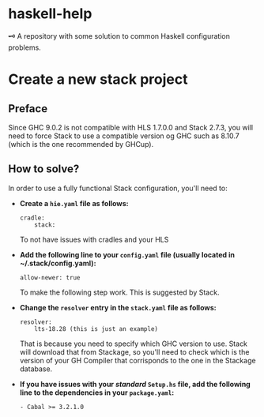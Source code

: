 # haskell-help

🗝️ A repository with some solution to common Haskell configuration problems.

# Create a new stack project
## Preface
Since GHC 9.0.2 is not compatible with HLS 1.7.0.0 and Stack 2.7.3, you will need to force Stack to use a compatible version og GHC such as 8.10.7 (which is the one recommended by GHCup).

## How to solve?
In order to use a fully functional Stack configuration, you'll need to:

- **Create a `hie.yaml` file as follows:**
    ```
    cradle:
        stack:
    ```
    To not have issues with cradles and your HLS

- **Add the following line to your `config.yaml` file (usually located in ~/.stack/config.yaml):**
    ```
    allow-newer: true
    ```
    To make the following step work. This is suggested by Stack.

- **Change the `resolver` entry in the `stack.yaml` file as follows:**
    ```
    resolver: 
        lts-18.28 (this is just an example)
    ```
    That is because you need to specify which GHC version to use. Stack will download that from Stackage, so you'll need to check which is the version of your GH Compiler that corrisponds to the one in the Stackage database.

- **If you have issues with your *standard* ``Setup.hs`` file, add the following line to the dependencies in your `package.yaml`:**
    ```
    - Cabal >= 3.2.1.0
    ```


